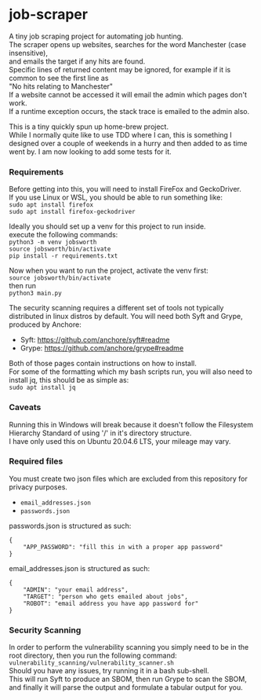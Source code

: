 # **job-scraper**
A tiny job scraping project for automating job hunting.  
The scraper opens up websites, searches for the word Manchester (case insensitive),  
and emails the target if any hits are found.  
Specific lines of returned content may be ignored, for example if it is common to see the first line as  
"No hits relating to Manchester"  
If a website cannot be accessed it will email the admin which pages don't work.  
If a runtime exception occurs, the stack trace is emailed to the admin also.  

This is a tiny quickly spun up home-brew project.  
While I normally quite like to use TDD where I can, this is something I designed over a couple of weekends in a hurry and then added to as time went by. I am now looking to add some tests for it.  


### **Requirements**
Before getting into this, you will need to install FireFox and GeckoDriver.  
If you use Linux or WSL, you should be able to run something like:  
`sudo apt install firefox`  
`sudo apt install firefox-geckodriver`  

Ideally you should set up a venv for this project to run inside.  
execute the following commands:  
`python3 -m venv jobsworth`  
`source jobsworth/bin/activate`  
`pip install -r requirements.txt`  

Now when you want to run the project, activate the venv first:  
`source jobsworth/bin/activate`  
then run  
`python3 main.py`

The security scanning requires a different set of tools not typically distributed in linux distros by default.
You will need both Syft and Grype, produced by Anchore:  
* Syft: https://github.com/anchore/syft#readme  
* Grype: https://github.com/anchore/grype#readme  

Both of those pages contain instructions on how to install.  
For some of the formatting which my bash scripts run, you will also need to install jq, this should be as simple as:  
`sudo apt install jq`

### **Caveats**
Running this in Windows will break because it doesn't follow the Filesystem Hierarchy Standard of using '/' in it's directory structure.  
I have only used this on Ubuntu 20.04.6 LTS, your mileage may vary.  

### **Required files**
You must create two json files which are excluded from this repository for privacy purposes.  
* `email_addresses.json`  
* `passwords.json`  

passwords.json is structured as such:  
```
{  
    "APP_PASSWORD": "fill this in with a proper app password"  
}  
```

email_addresses.json is structured as such:  
```
{  
    "ADMIN": "your email address",  
    "TARGET": "person who gets emailed about jobs",  
    "ROBOT": "email address you have app password for"  
}  
```

### **Security Scanning**
In order to perform the vulnerability scanning you simply need to be in the root directory, then you run the following command:  
`vulnerability_scanning/vulnerability_scanner.sh`  
Should you have any issues, try running it in a bash sub-shell.  
This will run Syft to produce an SBOM, then run Grype to scan the SBOM, and finally it will parse the output and formulate a tabular output for you.
